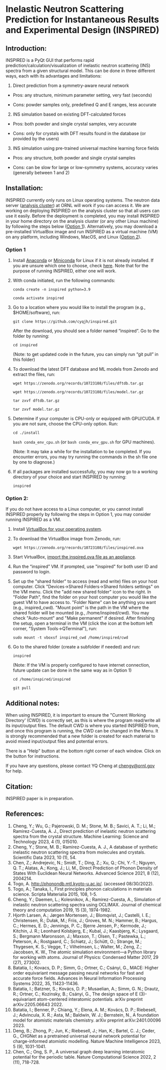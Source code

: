# Inelastic Neutron Scattering Prediction for Instantaneous Results and Experimental Design (INSPIRED)

## Introduction:

INSPIRED is a PyQt GUI that performs rapid prediction/calculation/visualization of inelastic neutron scattering (INS) spectra from a given structural model. This can be done in three different ways, each with its advantages and limitations:

1. Direct prediction from a symmetry-aware neural network

* Pros: any structure, minimum parameter setting, very fast (seconds)

* Cons: powder samples only, predefined Q and E ranges, less accurate

2. INS simulation based on existing DFT-calculated forces

* Pros: both powder and single crystal samples, very accurate

* Cons: only for crystals with DFT results found in the database (or provided by the users)

3. INS simulation using pre-trained universal machine learning force fields

* Pros: any structure, both powder and single crystal samples

* Cons: can be slow for large or low-symmetry systems, accuracy varies (generally between 1 and 2)


## Installation:
INSPIRED currently only runs on Linux operating systems. The neutron data server ([analysis cluster](https://analysis.sns.gov)) at ORNL will work if you can access it. We are working on deploying INSPIRED on the analysis cluster so that all users can use it easily. Before the deployment is completed, you may install INSPIRED in your home directory on the analysis cluster (or any other Linux machine) by following the steps below ([Option 1](https://github.com/cyqjh/inspired#option-1)). Alternatively, you may download a pre-installed VirtualBox image and run INSPIRED as a virtual machine (VM) on any platform, including Windows, MacOS, and Linux ([Option 2](https://github.com/cyqjh/inspired#option-2)).

### Option 1
1. Install [Anaconda](https://docs.anaconda.com/free/anaconda/install/linux/) or [Miniconda](https://docs.anaconda.com/free/miniconda/miniconda-install/) for Linux if it is not already installed. If you are unsure which one to choose, check [here](https://docs.anaconda.com/free/distro-or-miniconda/). Note that for the purpose of running INSPIRED, either one will work. 

2. With conda initiated, run the following commands:

    `conda create -n inspired python=3.9`

    `conda activate inspired`

4. Go to a location where you would like to install the program (e.g., $HOME/software), run:
   
    `git clone https://github.com/cyqjh/inspired.git`
   
    After the download, you should see a folder named “inspired”. Go to the folder by running:
   
    `cd inspired`
   
    (Note: to get updated code in the future, you can simply run “git pull” in this folder)

4. To download the latest DFT database and ML models from Zenodo and extract the files, run:
   
    `wget https://zenodo.org/records/10723108/files/dftdb.tar.gz`

    `wget https://zenodo.org/records/10723108/files/model.tar.gz`

    `tar zxvf dftdb.tar.gz`

    `tar zxvf model.tar.gz`

5. Determine if your computer is CPU-only or equipped with GPU/CUDA. If you are not sure, choose the CPU-only option. Run:

    `cd ./install`

    `bash conda_env_cpu.sh` (or `bash conda_env_gpu.sh` for GPU machines).

    (Note: It may take a while for the installation to be completed. If you encounter errors, you may try running the commands in the sh file one by one to diagnose.)

6. If all packages are installed successfully, you may now go to a working directory of your choice and start INSPIRED by running:
   
     `inspired`

### Option 2:
   If you do not have access to a Linux computer, or you cannot install INSPIRED properly by following the steps in Option 1, you may consider running INSPIRED as a VM.
1. Install [VirtualBox for your operating system](https://www.virtualbox.org/wiki/Downloads).
2. To download the VirtualBox image from Zenodo, run:

   `wget https://zenodo.org/records/10723108/files/inspired.ova`

3. Start VirtualBox, [import the inspired.ova file as an appliance](https://docs.oracle.com/cd/E26217_01/E26796/html/qs-import-vm.html).
4. Run the “inspired” VM. If prompted, use "inspired" for both user ID and password to login.
5. Set up the "shared folder" to access (read and write) files on your host computer. Click "Devices->Shared Folders->Shared folders settings" on the VM menu. Click the "add new shared folder" icon to the right. In "Folder Path", find the folder on your host computer you would like the guest VM to have access to. "Folder Name" can be anything you want (e.g., inspired_cwd). "Mount point" is the path in the VM where the shared folder will be mounted (e.g., /home/inspired/cwd). You may check "Auto-mount" and "Make permanent" if desired. After finishing the setup, open a terminal in the VM (click the icon at the bottom left corner, "System Tools->QTerminal"), run:

   `sudo mount -t vboxsf inspired_cwd /home/inspired/cwd`

6. Go to the shared folder (create a subfolder if needed) and run:

   `inspired`

   (Note: If the VM is properly configured to have internet connection, future update can be done in the same way as in Option 1)

   `cd /home/inspired/inspired`
   
   `git pull`


## Additional notes:

When using INSPIRED, it is important to ensure the "Current Working Directory' (CWD) is correctly set, as this is where the program read/write all its input/output files. The default CWD is where you started INSPIRED from, and once this program is running, the CWD can be changed in the Menu. It is strongly recommended that a new folder is created for each material to avoid mixed input/output files and potential errors.

There is a "Help" button at the bottom right corner of each window. Click on the button for instructions.

If you have any questions, please contact YQ Cheng at chengy@ornl.gov for help.


## Citation:

INSPIRED paper is in preparation.


## References:

1.	Cheng, Y.;  Wu, G.;  Pajerowski, D. M.;  Stone, M. B.;  Savici, A. T.;  Li, M.; Ramirez-Cuesta, A. J., Direct prediction of inelastic neutron scattering spectra from the crystal structure. Machine Learning: Science and Technology 2023, 4 (1), 015010.
2.	Cheng, Y.;  Stone, M. B.; Ramirez-Cuesta, A. J., A database of synthetic inelastic neutron scattering spectra from molecules and crystals. Scientific Data 2023, 10 (1), 54.
3.	Chen, Z.;  Andrejevic, N.;  Smidt, T.;  Ding, Z.;  Xu, Q.;  Chi, Y.-T.;  Nguyen, Q. T.;  Alatas, A.;  Kong, J.; Li, M., Direct Prediction of Phonon Density of States With Euclidean Neural Networks. Advanced Science 2021, 8 (12), 2004214.
4.	Togo, A. http://phonondb.mtl.kyoto-u.ac.jp/. (accessed 08/30/2022).
5.	Togo, A.; Tanaka, I., First principles phonon calculations in materials science. Scripta Materialia 2015, 108, 1-5.
6.	Cheng, Y.;  Daemen, L.;  Kolesnikov, A.; Ramirez-Cuesta, A., Simulation of inelastic neutron scattering spectra using OCLIMAX. Journal of chemical theory and computation 2019, 15 (3), 1974-1982.
7.	Hjorth Larsen, A.;  Jørgen Mortensen, J.;  Blomqvist, J.;  Castelli, I. E.;  Christensen, R.;  Dułak, M.;  Friis, J.;  Groves, M. N.;  Hammer, B.;  Hargus, C.;  Hermes, E. D.;  Jennings, P. C.;  Bjerre Jensen, P.;  Kermode, J.;  Kitchin, J. R.;  Leonhard Kolsbjerg, E.;  Kubal, J.;  Kaasbjerg, K.;  Lysgaard, S.;  Bergmann Maronsson, J.;  Maxson, T.;  Olsen, T.;  Pastewka, L.;  Peterson, A.;  Rostgaard, C.;  Schiøtz, J.;  Schütt, O.;  Strange, M.;  Thygesen, K. S.;  Vegge, T.;  Vilhelmsen, L.;  Walter, M.;  Zeng, Z.; Jacobsen, K. W., The atomic simulation environment—a Python library for working with atoms. Journal of Physics: Condensed Matter 2017, 29 (27), 273002.
8.	Batatia, I.;  Kovacs, D. P.;  Simm, G.;  Ortner, C.; Csányi, G., MACE: Higher order equivariant message passing neural networks for fast and accurate force fields. Advances in Neural Information Processing Systems 2022, 35, 11423-11436.
9.	Batatia, I.;  Batzner, S.;  Kovács, D. P.;  Musaelian, A.;  Simm, G. N.;  Drautz, R.;  Ortner, C.;  Kozinsky, B.; Csányi, G., The design space of E (3)-equivariant atom-centered interatomic potentials. arXiv preprint arXiv:2205.06643 2022.
10.	Batatia, I.;  Benner, P.;  Chiang, Y.;  Elena, A. M.;  Kovács, D. P.;  Riebesell, J.;  Advincula, X. R.;  Asta, M.;  Baldwin, W. J.; Bernstein, N., A foundation model for atomistic materials chemistry. arXiv preprint arXiv:2401.00096 2023.
11.	Deng, B.;  Zhong, P.;  Jun, K.;  Riebesell, J.;  Han, K.;  Bartel, C. J.; Ceder, G., CHGNet as a pretrained universal neural network potential for charge-informed atomistic modelling. Nature Machine Intelligence 2023, 5 (9), 1031-1041.
12.	Chen, C.; Ong, S. P., A universal graph deep learning interatomic potential for the periodic table. Nature Computational Science 2022, 2 (11), 718-728.
